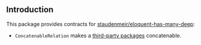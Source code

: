 ## Introduction

This package provides contracts
for [staudenmeir/eloquent-has-many-deep](https://github.com/staudenmeir/eloquent-has-many-deep):

- `ConcatenableRelation` makes
  a [third-party packages](https://github.com/staudenmeir/eloquent-has-many-deep#third-party-packages) concatenable.
